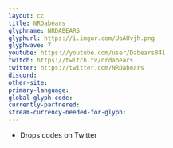 ```yaml
---
layout: cc
title: NRDabears
glyphname: NRDABEARS
glyphurl: https://i.imgur.com/UoAUvjh.png
glyphwave: 7
youtube: https://youtube.com/user/Dabears841
twitch: https://twitch.tv/nrdabears
twitter: https://twitter.com/NRDabears
discord: 
other-site: 
primary-language: 
global-glyph-code: 
currently-partnered: 
stream-currency-needed-for-glyph: 
---
```

* Drops codes on Twitter
